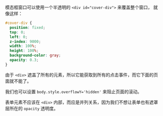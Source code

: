 模态框窗口可以使用一个半透明的 `<div id="cover-div">` 来覆盖整个窗口， 就像这样：

```css
#cover-div {
  position: fixed;
  top: 0;
  left: 0;
  z-index: 9000;
  width: 100%;
  height: 100%;
  background-color: gray;
  opacity: 0.3;
}
```

由于 `<div>` 遮盖了所有的元素，所以它能获取到所有的点击事件，而它下面的页面就不能了。

我们也可以设置 `body.style.overflowY='hidden'` 来阻止页面的滚动。

表单元素不应该在 `<div>` 内部，而应是并列关系，因为我们不想让表单也有遮罩层所在的 `opacity` 透明度。

